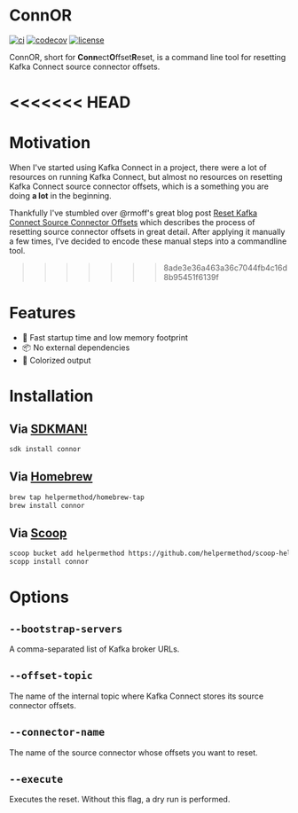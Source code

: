 # ConnOR

[![ci](https://github.com/helpermethod/connor/actions/workflows/ci.yml/badge.svg)](https://github.com/helpermethod/connor/actions/workflows/ci.yml)
[![codecov](https://codecov.io/gh/helpermethod/connor/branch/main/graph/badge.svg?token=niYlJRkALi)](https://codecov.io/gh/helpermethod/connor)
[![license](https://badgen.net/badge/license/Apache%20Licence%202.0/blue)](https://github.com/helpermethod/connor/blob/main/LICENSE)

ConnOR, short for **Conn**ect**O**ffset**R**eset, is a command line tool for resetting Kafka Connect source connector offsets.

<<<<<<< HEAD
=======
# Motivation

When I've started using Kafka Connect in a project, there were a lot of resources on
running Kafka Connect, but almost no resources on resetting Kafka Connect source connector offsets,
which is a something you are doing **a lot** in the beginning.

Thankfully I've stumbled over @rmoff's great blog post [Reset Kafka Connect Source Connector Offsets](https://rmoff.net/2019/08/15/reset-kafka-connect-source-connector-offsets/) which describes the process of resetting source connector offsets in great detail. After applying it manually a few times,
I've decided to encode these manual steps into a commandline tool.

>>>>>>> 8ade3e36a463a36c7044fb4c16d8b95451f6139f
# Features

* :rocket: Fast startup time and low memory footprint
* :package: No external dependencies
* :rainbow: Colorized output

# Installation

## Via [SDKMAN!](https://sdkman.io/)

```sh
sdk install connor
```

## Via [Homebrew](https://brew.sh/)

```sh
brew tap helpermethod/homebrew-tap
brew install connor
```

## Via [Scoop](https://scoop.sh/)

```sh
scoop bucket add helpermethod https://github.com/helpermethod/scoop-helpermethod.git
scopp install connor
```

# Options

## `--bootstrap-servers`

A comma-separated list of Kafka broker URLs.

## `--offset-topic`

The name of the internal topic where Kafka Connect stores its source connector offsets.

## `--connector-name`

The name of the source connector whose offsets you want to reset.

## `--execute`

Executes the reset. Without this flag, a dry run is performed. 
